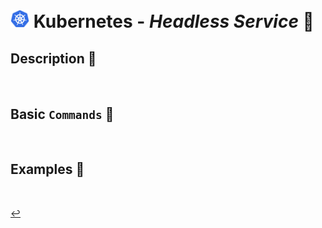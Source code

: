 # <img src="../../00-resources/img/k8s.png" width="30px"> **Kubernetes** - ***Headless Service*** 🧟


## **Description** 👀

<br />

## **Basic** `Commands` 📝

<br />


## **Examples** 🧩

<br />

[↩️](../README.md)
